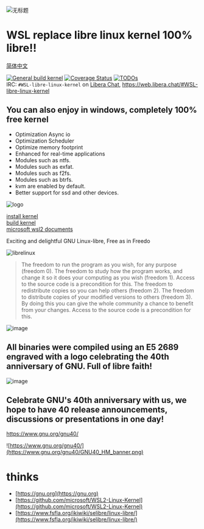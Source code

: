 ![无标题](https://github.com/zhenruyan/WSL-libre-linux-kernel/assets/9253251/64554eeb-1075-43b6-aba4-f1eb412d1143)


# WSL replace libre linux kernel  100% libre!! 

[简体中文](https://github.com/zhenruyan/WSL-libre-linux-kernel/blob/master/README_CN.md)

[![General build kernel](https://github.com/zhenruyan/WSL-libre-linux-kernel/actions/workflows/blank.yml/badge.svg)](https://github.com/zhenruyan/WSL-libre-linux-kerne/actions/workflows/blank.yml)
[![Coverage Status](https://coveralls.io/repos/github/zhenruyan/WSL-libre-linux-kernel/badge.svg?branch=master)](https://coveralls.io/github/zhenruyan/WSL-libre-linux-kernel?branch=master)
[![TODOs](https://badgen.net/https/api.tickgit.com/badgen/github.com/zhenruyan/WSL-libre-linux-kernel)](https://www.tickgit.com/browse?repo=github.com/zhenruyan/WSL-libre-linux-kernel)  
IRC:
`#WSL-libre-linux-kernel` on [Libera Chat](https://libera.chat), https://web.libera.chat/#WSL-libre-linux-kernel

## You can also enjoy in windows, completely 100% free kernel

* Optimization Async io
* Optimization Scheduler
* Optimize memory footprint
*  Enhanced for real-time applications
*  Modules such as ntfs.
*  Modules such as exfat.
* Modules such as f2fs.
* Modules such as btrfs.
* kvm are enabled by default. 
* Better support for ssd and other devices.

![logo](https://www.fsfla.org/ikiwiki/selibre/linux-libre/100gnu+freedo.png)


[install kernel](https://github.com/zhenruyan/WSL-libre-linux-kernel/wiki/install-kernel)  
[build kernel](https://github.com/zhenruyan/WSL-libre-linux-kernel/wiki/config-and-build-kernel)  
[microsoft wsl2 documents](https://learn.microsoft.com/zh-cn/windows/wsl/wsl-config)

Exciting and delightful GNU Linux-libre, Free as in Freedo

![librelinux](https://www.fsfla.org/ikiwiki/selibre/linux-libre/stux.jpg)

> The freedom to run the program as you wish, for any purpose (freedom 0).
> The freedom to study how the program works, and change it so it does your computing as you wish (freedom 1). Access to the source code is a precondition for this.
> The freedom to redistribute copies so you can help others (freedom 2).
> The freedom to distribute copies of your modified versions to others (freedom 3). By doing this you can give the whole community a chance to benefit from your changes. Access to the source code is a precondition for this.

![image](https://github.com/zhenruyan/WSL-libre-linux-kernel/assets/9253251/f7f8de26-7761-453f-90de-f6f44b9d7c63)


##  All binaries were compiled using an E5 2689 engraved with a logo celebrating the 40th anniversary of GNU. Full of libre faith!

![image](https://github.com/zhenruyan/WSL-libre-linux-kernel/assets/9253251/7de8fa88-8e5a-4f26-9a14-1df6126552d2)


##   Celebrate GNU's 40th anniversary with us, we hope to have 40 release announcements, discussions or presentations in one day!

https://www.gnu.org/gnu40/  

![https://www.gnu.org/gnu40/](https://www.gnu.org/gnu40/GNU40_HM_banner.png)




#  thinks

* [https://gnu.org](https://gnu.org)
* [https://github.com/microsoft/WSL2-Linux-Kernel](https://github.com/microsoft/WSL2-Linux-Kernel)
* [https://www.fsfla.org/ikiwiki/selibre/linux-libre/](https://www.fsfla.org/ikiwiki/selibre/linux-libre/)
